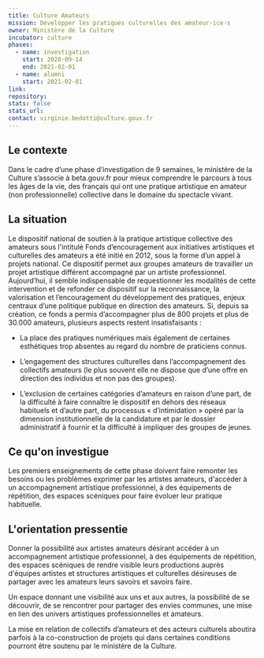 ```yaml
---
title: Culture Amateurs
mission: Développer les pratiques culturelles des amateur·ice·s
owner: Ministère de la Culture
incubator: culture
phases:
  - name: investigation
    start: 2020-09-14
    end: 2021-02-01
  - name: alumni
    start: 2021-02-01
link:
repository:
stats: false
stats_url:
contact: virginie.bedotti@culture.gouv.fr
---
```

## Le contexte

Dans le cadre d’une phase d’investigation de 9 semaines, le ministère de la Culture s’associe à beta.gouv.fr pour mieux comprendre le parcours à tous les âges de la vie, des français qui ont une pratique artistique en amateur (non professionnelle) collective dans le domaine du spectacle vivant.

## La situation

Le dispositif national de soutien à la pratique artistique collective des amateurs sous l'intitulé Fonds d’encouragement aux initiatives artistiques et culturelles des amateurs a été initié en 2012, sous la forme d’un appel à projets national. Ce dispositif permet aux groupes amateurs de travailler un projet artistique différent accompagné par un artiste professionnel. Aujourd’hui, il semble indispensable de requestionner les modalités de cette intervention et de refonder ce dispositif sur la reconnaissance, la valorisation et l’encouragement du développement des pratiques, enjeux centraux d’une politique publique en direction des amateurs.
Si, depuis sa création, ce fonds a permis d’accompagner plus de 800 projets et plus de 30.000 amateurs, plusieurs aspects restent insatisfaisants :

- La place des pratiques numériques mais également de certaines esthétiques trop absentes au regard du nombre de praticiens connus.

- L’engagement des structures culturelles dans l’accompagnement des collectifs amateurs (le plus souvent elle ne dispose que d’une offre en direction des individus et non pas des groupes).

- L’exclusion de certaines catégories d’amateurs en raison d’une part, de la difficulté à faire connaître le dispositif en dehors des réseaux habituels et d’autre part, du processus « d’intimidation » opéré par la dimension institutionnelle de la candidature et par le dossier administratif à fournir et la difficulté à impliquer des groupes de jeunes.

## Ce qu'on investigue

Les premiers enseignements de cette phase doivent faire remonter les besoins ou les problèmes exprimer par les artistes amateurs, d'accéder à un accompagnement artistique professionnel, à des équipements de répétition, des espaces scéniques pour faire évoluer leur pratique habituelle. 

## L'orientation pressentie

Donner la possibilité aux artistes amateurs désirant accéder à un accompagnement artistique professionnel, à des équipements de répétition, des espaces scéniques de rendre visible leurs productions auprès d'équipes artistes et structures artistiques et culturelles désireuses de partager avec les amateurs leurs savoirs et savoirs faire.

Un espace donnant une visibilité aux uns et aux autres, la possibilité de se découvrir, de se rencontrer pour partager des envies communes, une mise en lien des univers artistiques professionnelles et amateurs.

La mise en relation de collectifs d’amateurs et des acteurs culturels aboutira parfois à la co-construction de projets qui dans certaines conditions pourront être soutenu par le ministère de la Culture.
